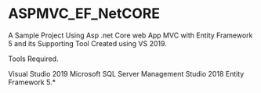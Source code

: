 # ASPMVC_EF_NetCORE
A Sample Project Using Asp .net Core web App MVC with Entity Framework 5 and its Supporting Tool Created using VS 2019. 

Tools Required.

Visual Studio 2019
Microsoft SQL Server Management Studio 2018
Entity Framework 5.*

